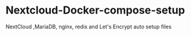 # Nextcloud-Docker-compose-setup
NextCloud ,MariaDB, nginx, redis and Let's Encrypt auto setup files
